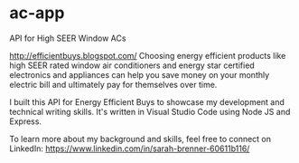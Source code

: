 # ac-app
API for High SEER Window ACs

http://efficientbuys.blogspot.com/
Choosing energy efficient products like high SEER rated window air conditioners and energy star certified electronics and appliances can help you save money on your monthly electric bill and ultimately pay for themselves over time.

I built this API for Energy Efficient Buys to showcase my development and technical writing skills. It's written in Visual Studio Code using Node JS and Express. 

To learn more about my background and skills, feel free to connect on LinkedIn: https://www.linkedin.com/in/sarah-brenner-60611b116/
